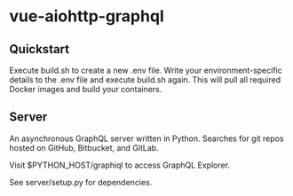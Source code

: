 # vue-aiohttp-graphql

## Quickstart

Execute build.sh to create a new .env file. Write your environment-specific details to the .env file and execute build.sh again. 
This will pull all required Docker images and build your containers.

## Server

An asynchronous GraphQL server written in Python. Searches for git repos hosted on GitHub, Bitbucket, and GitLab.  

Visit $PYTHON_HOST/graphiql to access GraphQL Explorer.

See server/setup.py for dependencies.
